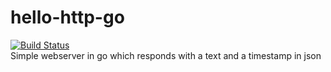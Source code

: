 # hello-http-go
[![Build Status](https://travis-ci.org/npetzall/hello-http-go.svg?branch=master)](https://travis-ci.org/npetzall/hello-http-go)  
Simple webserver in go which responds with a text and a timestamp in json
